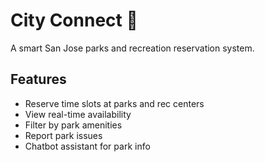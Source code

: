 # City Connect 🌳
A smart San Jose parks and recreation reservation system.

## Features
- Reserve time slots at parks and rec centers
- View real-time availability
- Filter by park amenities
- Report park issues
- Chatbot assistant for park info
